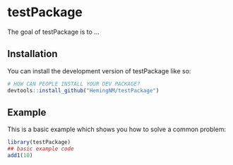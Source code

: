 
# testPackage

<!-- badges: start -->
<!-- badges: end -->

The goal of testPackage is to ...

## Installation

You can install the development version of testPackage like so:

``` r
# HOW CAN PEOPLE INSTALL YOUR DEV PACKAGE?
devtools::install_github("HemingNM/testPackage")
```

## Example

This is a basic example which shows you how to solve a common problem:

``` r
library(testPackage)
## basic example code
add1(10)
```

